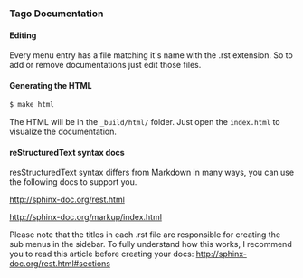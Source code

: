 ### Tago Documentation

#### Editing

Every menu entry has a file matching it's name with the .rst extension. So to add or remove documentations just edit those files.

#### Generating the HTML

```bash
$ make html
```

The HTML will be in the `_build/html/` folder. Just open the `index.html` to visualize the documentation.

#### reStructuredText syntax docs

resStructuredText syntax differs from Markdown in many ways, you can use the following docs to support you.

http://sphinx-doc.org/rest.html

http://sphinx-doc.org/markup/index.html

Please note that the titles in each .rst file are responsible for creating the sub menus in the sidebar. To fully understand how this works, I recommend you to read this article before creating your docs: http://sphinx-doc.org/rest.html#sections
